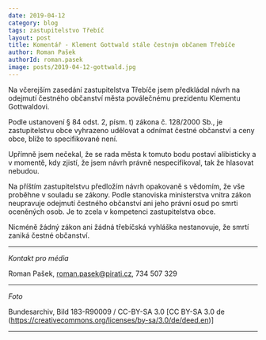 ```yaml
---
date: 2019-04-12
category: blog
tags: zastupitelstvo Třebíč
layout: post
title: Komentář - Klement Gottwald stále čestným občanem Třebíče
author: Roman Pašek
authorId: roman.pasek  
image: posts/2019-04-12-gottwald.jpg
---
```


Na včerejším zasedání zastupitelstva Třebíče jsem předkládal návrh na odejmutí čestného občanství města poválečnému prezidentu Klementu Gottwaldovi.

Podle ustanovení § 84 odst. 2, písm. t) zákona č. 128/2000 Sb., je zastupitelstvu obce vyhrazeno udělovat a odnímat čestné občanství a ceny obce, blíže to specifikované není.

Upřímně jsem nečekal, že se rada města k tomuto bodu postaví alibisticky a v momentě, kdy zjistí, že jsem návrh právně nespecifikoval, tak že hlasovat nebudou. 

Na příštím zastupitelstvu předložím návrh opakovaně s vědomím, že vše proběhne v souladu se zákony. Podle stanoviska ministerstva vnitra zákon neupravuje odejmutí čestného občanství ani jeho právní osud po smrti oceněných osob. Je to zcela v kompetenci zastupitelstva obce.

Nicméně žádný zákon ani žádná třebíčská vyhláška nestanovuje, že smrtí zaniká čestné občanství.

---

*Kontakt pro média*

Roman Pašek, roman.pasek@pirati.cz, 734 507 329

---

*Foto*

Bundesarchiv, Bild 183-R90009 / CC-BY-SA 3.0 [CC BY-SA 3.0 de (https://creativecommons.org/licenses/by-sa/3.0/de/deed.en)]

---
